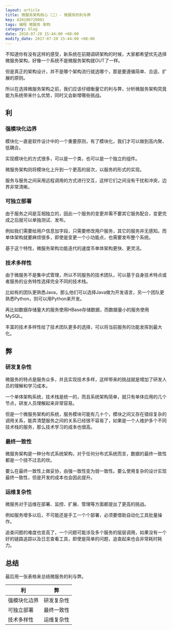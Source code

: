 ```yaml
---
layout: article
title: 微服务架构核心（二）- 微服务的利与弊
key: A20180720001
tags: 编程 微服务 架构
category: blog
date: 2018-07-20 15:44:00 +08:00
modify_date: 2017-07-20 15:44:00 +08:00
---
```


不知道你有没有这样的感受，新系统在前期调研架构的时候，大家都希望优先选择微服务架构，好像一个系统不是微服务架构就OUT了一样。

但是真正的架构设计，并不是哪个架构流行就选哪个，那是要遵循简单、合适、扩展的原则。

所以在选择微服务架构之前，我们应该仔细衡量它的利与弊，分析微服务架构究竟能为系统带来什么优势，同时又会新增哪些挑战。

<!--more-->

## 利

### 强模块化边界

模块化一直是软件设计中的一个重要原则，有了模块化，我们才可以做到高内聚、低耦合。

实现模块化的方式很多，可以是一个类，也可以是一个独立的组件。

微服务架构则将模块化上升到一个更高的层次，以服务的形式的实现。

服务与服务之间采用远程调用的方式进行交互，这样它们之间没有干扰和冲突，边界非常清晰。

### 可独立部署

由于服务之间是互相独立的，因此一个服务的变更并需不要其它服务配合，变更完成之后就可以单独测试、发布。

例如我们需要给用户信息加字段，只需要修改用户服务，其它的服务并无感知。而单体架构就要麻烦很多，即使是变更一个小功能点，也需要发布整个系统。

基于这个特性，微服务架构功能迭代的速度币单体架构更快、更灵活。

### 技术多样性

由于微服务不是集中式管理，所以不同服务的技术团队，可以基于自身技术特点或者服务的业务特性选择完全不同的技术栈。

比如有的团队更熟悉Java，那么他们可以选择Java做为开发语言，另一个团队更熟悉Python，则可以用Python来开发。

再比如数据存储量大的服务使用HBase存储数据，而数据量小的服务使用MySQL。

丰富的技术多样性给了技术团队更多的选择，可以将当前服务的功能发挥到最大化。

## 弊

### 研发复杂性

微服务的特点是服务众多，并且实现技术多样，这样带来的挑战就是增加了研发人员的理解和学习成本。

一个单体架构系统，技术栈是统一的，而且系统架构简单，就只有单体应用的几个节点，研发人员理解起来非常容易。

但是一个微服务架构的系统，服务模块可能有几十个，模块之间又存在错综复杂的调用关系，能弄清楚服务之间的关系已经很不容易了，如果是一个人维护多个不同技术栈的服务，那么技术学习的成本也很高。

### 最终一致性

微服务架构是一种分布式系统架构，对于任何分布式系统而言，数据的最终一致性都是一个绕不过去的坎。

要么在最终一致性上做妥协，由强一致性变为弱一致性。要么使用复杂的设计实现最终一致性，但是开发的成本也会因此提升。

### 运维复杂性

微服务对于运维在部署、监控、扩展、管理等方面都提出了更高的挑战。

例如服务增多以后，不可能还是手工一个个部署，必须要借助自动化工具批量操作。

追查问题的难度也变高了，一个问题可能涉及多个服务的层层调用，如果没有一个好的链路追踪以及日志查看工具，即使是简单的问题，追查起来也会非常耗时耗力。

## 总结

最后用一张表格来总结微服务的利与弊。

| 利 | 弊 |
| --- | --- |
| 强模块化边界 | 研发复杂性 | 
| 可独立部署 | 最终一致性 |
| 技术多样性 | 运维复杂性 |



